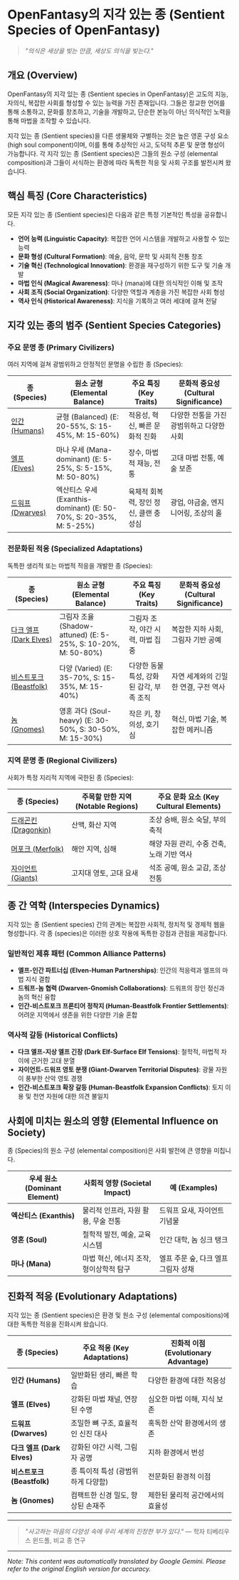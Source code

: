 # OpenFantasy의 지각 있는 종 (Sentient Species of OpenFantasy)

> *"의식은 세상을 빚는 만큼, 세상도 의식을 빚는다."*

## 개요 (Overview)

OpenFantasy의 지각 있는 종 (Sentient species in OpenFantasy)은 고도의 지능, 자의식, 복잡한 사회를 형성할 수 있는 능력을 가진 존재입니다. 그들은 정교한 언어를 통해 소통하고, 문화를 창조하고, 기술을 개발하고, 단순한 본능이 아닌 의식적인 노력을 통해 마법을 조작할 수 있습니다.

지각 있는 종 (Sentient species)을 다른 생물체와 구별하는 것은 높은 영혼 구성 요소 (high soul component)이며, 이를 통해 추상적인 사고, 도덕적 추론 및 문명 형성이 가능합니다. 각 지각 있는 종 (Sentient species)은 그들의 원소 구성 (elemental composition)과 그들이 서식하는 환경에 따라 독특한 적응 및 사회 구조를 발전시켜 왔습니다.

## 핵심 특징 (Core Characteristics)

모든 지각 있는 종 (Sentient species)은 다음과 같은 특정 기본적인 특성을 공유합니다.

- **언어 능력 (Linguistic Capacity)**: 복잡한 언어 시스템을 개발하고 사용할 수 있는 능력
- **문화 형성 (Cultural Formation)**: 예술, 음악, 문학 및 사회적 전통 창조
- **기술 혁신 (Technological Innovation)**: 환경을 재구성하기 위한 도구 및 기술 개발
- **마법 인식 (Magical Awareness)**: 마나 (mana)에 대한 의식적인 이해 및 조작
- **사회 조직 (Social Organization)**: 다양한 역할과 계층을 가진 복잡한 사회 형성
- **역사 인식 (Historical Awareness)**: 지식을 기록하고 여러 세대에 걸쳐 전달

## 지각 있는 종의 범주 (Sentient Species Categories)

### 주요 문명 종 (Primary Civilizers)

여러 지역에 걸쳐 광범위하고 안정적인 문명을 수립한 종 (Species):

| 종 (Species) | 원소 균형 (Elemental Balance) | 주요 특징 (Key Traits) | 문화적 중요성 (Cultural Significance) |
|---------|-------------------|------------|----------------------|
| [인간 (Humans)](Humans.md) | 균형 (Balanced) (E: 20-55%, S: 15-45%, M: 15-60%) | 적응성, 혁신, 빠른 문화적 진화 | 다양한 전통을 가진 광범위하고 다양한 사회 |
| [엘프 (Elves)](Elves.md) | 마나 우세 (Mana-dominant) (E: 5-25%, S: 5-15%, M: 50-80%) | 장수, 마법적 재능, 전통 | 고대 마법 전통, 예술 보존 |
| [드워프 (Dwarves)](Dwarves.md) | 엑산티스 우세 (Exanthis-dominant) (E: 50-70%, S: 20-35%, M: 5-25%) | 육체적 회복력, 장인 정신, 클랜 충성심 | 광업, 야금술, 엔지니어링, 조상의 홀 |

### 전문화된 적응 (Specialized Adaptations)

독특한 생리적 또는 마법적 적응을 개발한 종 (Species):

| 종 (Species) | 원소 균형 (Elemental Balance) | 주요 특징 (Key Traits) | 문화적 중요성 (Cultural Significance) |
|---------|-------------------|------------|----------------------|
| [다크 엘프 (Dark Elves)](DarkElves.md) | 그림자 조율 (Shadow-attuned) (E: 5-25%, S: 10-20%, M: 50-80%) | 그림자 조작, 야간 시력, 마법 집중 | 복잡한 지하 사회, 그림자 기반 공예 |
| [비스트포크 (Beastfolk)](Beastfolk.md) | 다양 (Varied) (E: 35-70%, S: 15-35%, M: 15-40%) | 다양한 동물 특성, 강화된 감각, 부족 조직 | 자연 세계와의 긴밀한 연결, 구전 역사 |
| [놈 (Gnomes)](Gnomes.md) | 영혼 과다 (Soul-heavy) (E: 30-50%, S: 30-50%, M: 15-30%) | 작은 키, 창의성, 호기심 | 혁신, 마법 기술, 복잡한 메커니즘 |

### 지역 문명 종 (Regional Civilizers)

사회가 특정 지리적 지역에 국한된 종 (Species):

| 종 (Species) | 주목할 만한 지역 (Notable Regions) | 주요 문화 요소 (Key Cultural Elements) |
|---------|----------------|------------------------|
| [드래곤킨 (Dragonkin)](../Magical/Dragonkin.md) | 산맥, 화산 지역 | 조상 숭배, 원소 숙달, 부의 축적 |
| [머포크 (Merfolk)](../Hybrid/Merfolk.md) | 해안 지역, 심해 | 해양 자원 관리, 수중 건축, 노래 기반 역사 |
| [자이언트 (Giants)](../Monsters/Giants.md) | 고지대 영토, 고대 요새 | 석조 공예, 원소 교감, 조상 전통 |

## 종 간 역학 (Interspecies Dynamics)

지각 있는 종 (Sentient species) 간의 관계는 복잡한 사회적, 정치적 및 경제적 웹을 형성합니다. 각 종 (species)은 이러한 상호 작용에 독특한 강점과 관점을 제공합니다.

### 일반적인 제휴 패턴 (Common Alliance Patterns)

- **엘프-인간 파트너십 (Elven-Human Partnerships)**: 인간의 적응력과 엘프의 마법 지식 결합
- **드워프-놈 협력 (Dwarven-Gnomish Collaborations)**: 드워프의 장인 정신과 놈의 혁신 융합
- **인간-비스트포크 프론티어 정착지 (Human-Beastfolk Frontier Settlements)**: 어려운 지역에서 생존을 위한 다양한 기술 혼합

### 역사적 갈등 (Historical Conflicts)

- **다크 엘프-지상 엘프 긴장 (Dark Elf-Surface Elf Tensions)**: 철학적, 마법적 차이에 근거한 고대 분열
- **자이언트-드워프 영토 분쟁 (Giant-Dwarven Territorial Disputes)**: 광물 자원이 풍부한 산악 영토 경쟁
- **인간-비스트포크 확장 갈등 (Human-Beastfolk Expansion Conflicts)**: 토지 이용 및 천연 자원에 대한 의견 불일치

## 사회에 미치는 원소의 영향 (Elemental Influence on Society)

종 (Species)의 원소 구성 (elemental composition)은 사회 발전에 큰 영향을 미칩니다.

| 우세 원소 (Dominant Element) | 사회적 영향 (Societal Impact) | 예 (Examples) |
|------------------|----------------|----------|
| **엑산티스 (Exanthis)** | 물리적 인프라, 자원 활용, 무술 전통 | 드워프 요새, 자이언트 기념물 |
| **영혼 (Soul)** | 철학적 발전, 예술, 교육 시스템 | 인간 대학, 놈 싱크 탱크 |
| **마나 (Mana)** | 마법 혁신, 에너지 조작, 형이상학적 탐구 | 엘프 주문 숲, 다크 엘프 그림자 성채 |

## 진화적 적응 (Evolutionary Adaptations)

지각 있는 종 (Sentient species)은 환경 및 원소 구성 (elemental compositions)에 대한 독특한 적응을 진화시켜 왔습니다.

| 종 (Species) | 주요 적응 (Key Adaptations) | 진화적 이점 (Evolutionary Advantage) |
|---------|----------------|------------------------|
| **인간 (Humans)** | 일반화된 생리, 빠른 학습 | 다양한 환경에 대한 적응성 |
| **엘프 (Elves)** | 강화된 마법 채널, 연장된 수명 | 심오한 마법 이해, 지식 보존 |
| **드워프 (Dwarves)** | 조밀한 뼈 구조, 효율적인 신진 대사 | 혹독한 산악 환경에서의 생존 |
| **다크 엘프 (Dark Elves)** | 강화된 야간 시력, 그림자 공명 | 지하 환경에서 번성 |
| **비스트포크 (Beastfolk)** | 종 특이적 특성 (광범위하게 다양함) | 전문화된 환경적 이점 |
| **놈 (Gnomes)** | 컴팩트한 신경 밀도, 향상된 손재주 | 제한된 물리적 공간에서의 효율성 |

---

> *"사고하는 마음의 다양성 속에 우리 세계의 진정한 부가 있다."* — 학자 티베리우스 윈드폴, 비교 종 연구


---
_Note: This content was automatically translated by Google Gemini. Please refer to the original English version for accuracy._